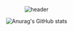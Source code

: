 <div align='center'>

![header](https://capsule-render.vercel.app/api?type=waving&color=auto&height=165&section=header&text=Cheolwoong%20Choi&fontSize=80&fontAlign=60)

  
<!-- [![Top Langs](https://github-readme-stats.vercel.app/api/top-langs/?username=Owen-Choi&layout=compact&theme=onedark)](https://github.com/anuraghazra/github-readme-stats)  -->

![Anurag's GitHub stats](https://github-readme-stats.vercel.app/api?username=owen-choi&show_icons=true&theme=radical&count_private=true)  


<!-- ![Github Stats](https://github-readme-streak-stats.herokuapp.com/?user=Owen-Choi&theme=highcontrast&hide_border=false&fire=red&sideNums=red)<br/> -->
</div>

